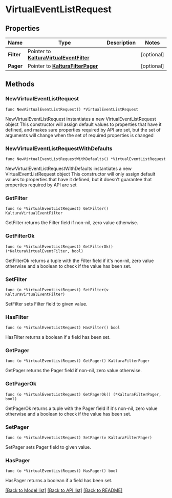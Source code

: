 # VirtualEventListRequest

## Properties

Name | Type | Description | Notes
------------ | ------------- | ------------- | -------------
**Filter** | Pointer to [**KalturaVirtualEventFilter**](KalturaVirtualEventFilter.md) |  | [optional] 
**Pager** | Pointer to [**KalturaFilterPager**](KalturaFilterPager.md) |  | [optional] 

## Methods

### NewVirtualEventListRequest

`func NewVirtualEventListRequest() *VirtualEventListRequest`

NewVirtualEventListRequest instantiates a new VirtualEventListRequest object
This constructor will assign default values to properties that have it defined,
and makes sure properties required by API are set, but the set of arguments
will change when the set of required properties is changed

### NewVirtualEventListRequestWithDefaults

`func NewVirtualEventListRequestWithDefaults() *VirtualEventListRequest`

NewVirtualEventListRequestWithDefaults instantiates a new VirtualEventListRequest object
This constructor will only assign default values to properties that have it defined,
but it doesn't guarantee that properties required by API are set

### GetFilter

`func (o *VirtualEventListRequest) GetFilter() KalturaVirtualEventFilter`

GetFilter returns the Filter field if non-nil, zero value otherwise.

### GetFilterOk

`func (o *VirtualEventListRequest) GetFilterOk() (*KalturaVirtualEventFilter, bool)`

GetFilterOk returns a tuple with the Filter field if it's non-nil, zero value otherwise
and a boolean to check if the value has been set.

### SetFilter

`func (o *VirtualEventListRequest) SetFilter(v KalturaVirtualEventFilter)`

SetFilter sets Filter field to given value.

### HasFilter

`func (o *VirtualEventListRequest) HasFilter() bool`

HasFilter returns a boolean if a field has been set.

### GetPager

`func (o *VirtualEventListRequest) GetPager() KalturaFilterPager`

GetPager returns the Pager field if non-nil, zero value otherwise.

### GetPagerOk

`func (o *VirtualEventListRequest) GetPagerOk() (*KalturaFilterPager, bool)`

GetPagerOk returns a tuple with the Pager field if it's non-nil, zero value otherwise
and a boolean to check if the value has been set.

### SetPager

`func (o *VirtualEventListRequest) SetPager(v KalturaFilterPager)`

SetPager sets Pager field to given value.

### HasPager

`func (o *VirtualEventListRequest) HasPager() bool`

HasPager returns a boolean if a field has been set.


[[Back to Model list]](../README.md#documentation-for-models) [[Back to API list]](../README.md#documentation-for-api-endpoints) [[Back to README]](../README.md)


